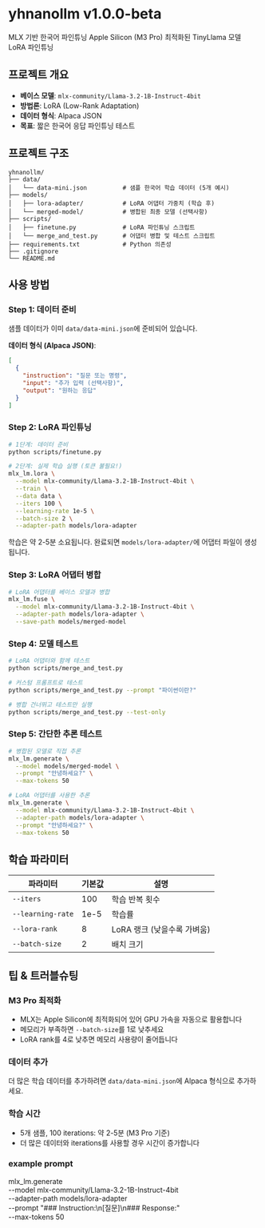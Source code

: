 # yhnanollm v1.0.0-beta

MLX 기반 한국어 파인튜닝
Apple Silicon (M3 Pro) 최적화된 TinyLlama 모델 LoRA 파인튜닝

## 프로젝트 개요

- **베이스 모델**: `mlx-community/Llama-3.2-1B-Instruct-4bit`
- **방법론**: LoRA (Low-Rank Adaptation)
- **데이터 형식**: Alpaca JSON
- **목표**: 짧은 한국어 응답 파인튜닝 테스트

## 프로젝트 구조

```
yhnanollm/
├── data/
│   └── data-mini.json          # 샘플 한국어 학습 데이터 (5개 예시)
├── models/
│   ├── lora-adapter/           # LoRA 어댑터 가중치 (학습 후)
│   └── merged-model/           # 병합된 최종 모델 (선택사항)
├── scripts/
│   ├── finetune.py             # LoRA 파인튜닝 스크립트
│   └── merge_and_test.py       # 어댑터 병합 및 테스트 스크립트
├── requirements.txt            # Python 의존성
├── .gitignore
└── README.md
```

## 사용 방법

### Step 1: 데이터 준비

샘플 데이터가 이미 `data/data-mini.json`에 준비되어 있습니다.

**데이터 형식 (Alpaca JSON)**:

```json
[
  {
    "instruction": "질문 또는 명령",
    "input": "추가 입력 (선택사항)",
    "output": "원하는 응답"
  }
]
```

### Step 2: LoRA 파인튜닝

```bash
# 1단계: 데이터 준비
python scripts/finetune.py

# 2단계: 실제 학습 실행 (토큰 불필요!)
mlx_lm.lora \
  --model mlx-community/Llama-3.2-1B-Instruct-4bit \
  --train \
  --data data \
  --iters 100 \
  --learning-rate 1e-5 \
  --batch-size 2 \
  --adapter-path models/lora-adapter
```

학습은 약 2-5분 소요됩니다. 완료되면 `models/lora-adapter/`에 어댑터 파일이 생성됩니다.

### Step 3: LoRA 어댑터 병합

```bash
# LoRA 어댑터를 베이스 모델과 병합
mlx_lm.fuse \
  --model mlx-community/Llama-3.2-1B-Instruct-4bit \
  --adapter-path models/lora-adapter \
  --save-path models/merged-model
```

### Step 4: 모델 테스트

```bash
# LoRA 어댑터와 함께 테스트
python scripts/merge_and_test.py

# 커스텀 프롬프트로 테스트
python scripts/merge_and_test.py --prompt "파이썬이란?"

# 병합 건너뛰고 테스트만 실행
python scripts/merge_and_test.py --test-only
```

### Step 5: 간단한 추론 테스트

```bash
# 병합된 모델로 직접 추론
mlx_lm.generate \
  --model models/merged-model \
  --prompt "안녕하세요?" \
  --max-tokens 50

# LoRA 어댑터를 사용한 추론
mlx_lm.generate \
  --model mlx-community/Llama-3.2-1B-Instruct-4bit \
  --adapter-path models/lora-adapter \
  --prompt "안녕하세요?" \
  --max-tokens 50
```

## 학습 파라미터

| 파라미터          | 기본값 | 설명                        |
| ----------------- | ------ | --------------------------- |
| `--iters`         | 100    | 학습 반복 횟수              |
| `--learning-rate` | 1e-5   | 학습률                      |
| `--lora-rank`     | 8      | LoRA 랭크 (낮을수록 가벼움) |
| `--batch-size`    | 2      | 배치 크기                   |

## 팁 & 트러블슈팅

### M3 Pro 최적화

- MLX는 Apple Silicon에 최적화되어 있어 GPU 가속을 자동으로 활용합니다
- 메모리가 부족하면 `--batch-size`를 1로 낮추세요
- LoRA rank를 4로 낮추면 메모리 사용량이 줄어듭니다

### 데이터 추가

더 많은 학습 데이터를 추가하려면 `data/data-mini.json`에 Alpaca 형식으로 추가하세요.

### 학습 시간

- 5개 샘플, 100 iterations: 약 2-5분 (M3 Pro 기준)
- 더 많은 데이터와 iterations를 사용할 경우 시간이 증가합니다

### example prompt

mlx_lm.generate \
 --model mlx-community/Llama-3.2-1B-Instruct-4bit \
 --adapter-path models/lora-adapter \
 --prompt "### Instruction:\n[질문]\n### Response:" \
 --max-tokens 50
